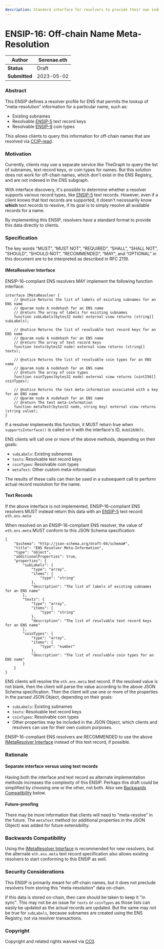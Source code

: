 ```yaml
---
description: Standard interface for resolvers to provide their own index of supported records or list of subnames
---
```


# ENSIP-16: Off-chain Name Meta-Resolution

| **Author**    | Serenae.eth
| ------------- | ------------------------------------------------------------------------------------------------------------------------------- |
| **Status**    | Draft                                                                                                                           |
| **Submitted** | 2023-05-02                                                                                                                      |

### Abstract

This ENSIP defines a resolver profile for ENS that permits the lookup of "meta-resolution" information for a particular name, such as:
* Existing subnames
* Resolvable [ENSIP-5](https://docs.ens.domains/ens-improvement-proposals/ensip-5-text-records) text record keys
* Resolvable [ENSIP-9](https://docs.ens.domains/ens-improvement-proposals/ensip-9-multichain-address-resolution) coin types

This allows clients to query this information for off-chain names that are resolved via [CCIP-read](https://eips.ethereum.org/EIPS/eip-3668).

### Motivation

Currently, clients may use a separate service like TheGraph to query the list of subnames, text record keys, or coin types for names. But this solution does not work for off-chain names, which don't exist in the ENS Registry, and are not indexed in the ENS subgraph.

With interface discovery, it's possible to determine whether a resolver supports various record types, like [ENSIP-5](https://docs.ens.domains/ens-improvement-proposals/ensip-5-text-records) text records. However, even if a client knows that text records are supported, it doesn't necessarily know **which** text records to resolve, if its goal is to simply resolve all available records for a name.

By implementing this ENSIP, resolvers have a standard format to provide this data directly to clients.

### Specification

The key words “MUST”, “MUST NOT”, “REQUIRED”, “SHALL”, “SHALL NOT”, “SHOULD”, “SHOULD NOT”, “RECOMMENDED”, “MAY”, and “OPTIONAL” in this document are to be interpreted as described in RFC 2119.

#### IMetaResolver Interface

ENSIP-16-compliant ENS resolvers MAY implement the following function interface:

```
interface IMetaResolver {
    // @notice Returns the list of labels of existing subnames for an ENS name
    // @param node A nodehash for an ENS name
    // @return The array of labels for existing subnames
    function subLabels(bytes32 node) external view returns (string[] subLabels);

    // @notice Returns the list of resolvable text record keys for an ENS name
    // @param node A nodehash for an ENS name
    // @return The array of text record keys
    function texts(bytes32 node) external view returns (string[] texts);

    // @notice Returns the list of resolvable coin types for an ENS name
    // @param node A nodehash for an ENS name
    // @return The array of coin types
    function coinTypes(bytes32 node) external view returns (uint256[] coinTypes);

    // @notice Returns the text meta-information associated with a key for an ENS name
    // @param node A nodehash for an ENS name
    // @return The text meta-information
    function metaText(bytes32 node, string key) external view returns (string value);
}
```

If a resolver implements this function, it MUST return true when `supportsInterface()` is called on it with the interface's ID, `0xb5269b7c`.

ENS clients will call one or more of the above methods, depending on their goals:
* `subLabels`: Existing subnames
* `texts`: Resolvable text record keys
* `coinTypes`: Resolvable coin types
* `metaText`: Other custom meta-information

The results of these calls can then be used in a subsequent call to perform actual record resolution for the name.

#### Text Records

If the above interface is not implemented, ENSIP-16-compliant ENS resolvers MUST instead return this data with an [ENSIP-5](https://docs.ens.domains/ens-improvement-proposals/ensip-5-text-records) text record: `eth.ens.meta`

When resolved on an ENSIP-16-compliant ENS resolver, the value of `eth.ens.meta` MUST conform to this JSON Schema specification:

```
{
    "$schema": "http://json-schema.org/draft-04/schema#",
    "title": "ENS Resolver Meta-Information",
    "type": "object",
    "additionalProperties": true,
    "properties": {
        "subLabels": {
            "type": "array",
            "items": {
                "type": "string"
            },
            "description": "The list of labels of existing subnames for an ENS name"
        },
        "texts": {
            "type": "array",
            "items": {
                "type": "string"
            },
            "description": "The list of resolvable text record keys for an ENS name"
        },
        "coinTypes": {
            "type": "array",
            "items": {
                "type": "number"
            },
            "description": "The list of resolvable coin types for an ENS name"
        }
    }
}
```

ENS clients will resolve the `eth.ens.meta` text record. If the resolved value is not blank, then the client will parse the value according to the above JSON Schema specification. Then the client will use one or more of the properties in the parsed JSON Object, depending on their goals:
* `subLabels`: Existing subnames
* `texts`: Resolvable text record keys
* `coinTypes`: Resolvable coin types
* Other properties may be included in the JSON Object, which clients and resolvers can use for their own custom purposes.

ENSIP-16-compliant ENS resolvers are RECOMMENDED to use the above [IMetaResolver Interface](#imetaresolver-interface) instead of this text record, if possible.

### Rationale

#### Separate interface versus using text records

Having both the interface and text record as alternate implementation methods increases the complexity of this ENSIP. Perhaps this draft could be simplified by choosing one or the other, not both. Also see [Backwards Compatibility](#backwards-compatibility) below.

#### Future-proofing

There may be more information that clients will need to "meta-resolve" in the future. The `metaText` method (or additional properties in the JSON Object) was added for future extensibility.

### Backwards Compatibility

Using the [IMetaResolver Interface](#imetaresolver-interface) is recommended for new resolvers, but the alternate `eth.ens.meta` text record specification also allows existing resolvers to start conforming to this ENSIP as well.

### Security Considerations

This ENSIP is primarily meant for off-chain names, but it does not preclude resolvers from storing this "meta-resolution" data on-chain.

If this data is stored on-chain, then care should be taken to keep it "in sync". This may not be an issue for `texts` or `coinTypes` as those lists can easily be updated as the actual records are updated. But the same may not be true for `subLabels`, because subnames are created using the ENS Registry, not via resolver transactions.

### Copyright

Copyright and related rights waived via [CC0](https://creativecommons.org/publicdomain/zero/1.0/).
